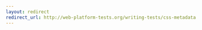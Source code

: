 ```yaml
---
layout: redirect
redirect_url: http://web-platform-tests.org/writing-tests/css-metadata.html
---
```

